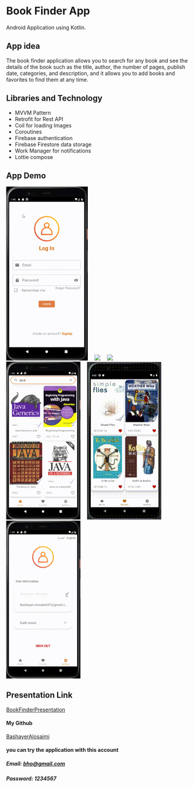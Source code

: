 # Book Finder App

Android Application using Kotlin.

## App idea

The book finder application allows you to search for any book and see the details of the book such as the title, author, the number of pages, publish date, categories, and description, and it allows you to add books and favorites to find them at any time.



## Libraries and Technology
- MVVM Pattern
- Retrofit for Rest API
- Coil for loading Images
- Coroutines 
- Firebase authentication 
- Firebase Firestore data storage  
- Work Manager for notifications
- Lottie compose

## App Demo

<img src ="/Images/login.gif" width="220">&emsp; <img src ="/Images/homeVed.gif" width="220">&emsp; <img src ="/Images/SEARCH.gif" width="220">&emsp; <img src ="/Images/addlike.gif" width="200">&emsp; <img src ="/Images/deleteFromFav.gif" width="200">&emsp; <img src ="/Images/setting.gif" width="200">&emsp;






## Presentation Link
[BookFinderPresentation](https://github.com/BashayerAlosaimi2)

#### My Github
[BashayerAlosaimi](https://github.com/BashayerAlosaimi2)

#### you can try the application with this account
##### Email: bho@gmail.com
##### Password: 1234567
